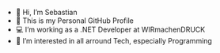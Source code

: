 - 👋 Hi, I’m Sebastian 
- 👦 This is my Personal GitHub Profile
- 💻 I’m working as a .NET Developer at WIRmachenDRUCK
- 👀 I’m interested in all arround Tech, especially Programming
